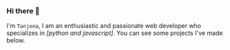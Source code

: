 ### Hi there 👋

I'm `Tanjona`, I am an enthusiastic and passionate web developer who specializes in *[python and javascript]*.
You can see some projects I've made below.

